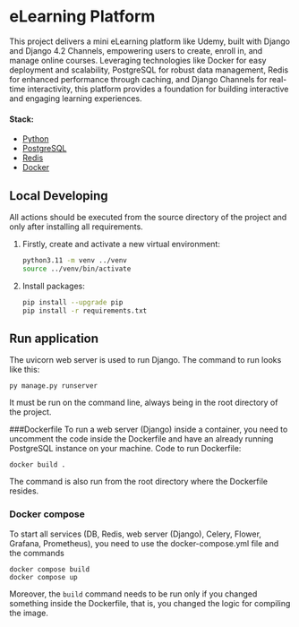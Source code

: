 # eLearning Platform

This project delivers a mini eLearning platform like Udemy, built with Django and Django 4.2 Channels, empowering users to create, enroll in, and manage online courses. Leveraging technologies like Docker for easy deployment and scalability, PostgreSQL for robust data management, Redis for enhanced performance through caching, and Django Channels for real-time interactivity, this platform provides a foundation for building interactive and engaging learning experiences.

#### Stack:

- [Python](https://www.python.org/downloads/)
- [PostgreSQL](https://www.postgresql.org/)
- [Redis](https://redis.io/)
- [Docker](https://www.docker.com/)

## Local Developing

All actions should be executed from the source directory of the project and only after installing all requirements.

1. Firstly, create and activate a new virtual environment:
   ```bash
   python3.11 -m venv ../venv
   source ../venv/bin/activate
   ```
   
2. Install packages:
   ```bash
   pip install --upgrade pip
   pip install -r requirements.txt
   ```
## Run application
The uvicorn web server is used to run Django. The command to run looks like this:
```
py manage.py runserver
```
It must be run on the command line, always being in the root directory of the project.


###Dockerfile
To run a web server (Django) inside a container, you need to uncomment the code inside the Dockerfile and have an already running PostgreSQL instance on your machine.
Code to run Dockerfile:
```
docker build .
```

The command is also run from the root directory where the Dockerfile resides.

### Docker compose
To start all services (DB, Redis, web server (Django), Celery, Flower, Grafana, Prometheus), you need to use the docker-compose.yml file and the commands
```
docker compose build
docker compose up
```
Moreover, the `build` command needs to be run only if you changed something inside the Dockerfile, that is, you changed the logic for compiling the image.
